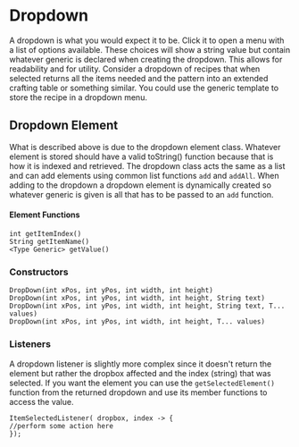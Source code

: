 Dropdown
====================

A dropdown is what you would expect it to be. Click it to open a menu with a list of options available. These choices will show a string value but contain whatever generic is declared when creating the dropdown. This allows for readability and for utility. Consider a dropdown of recipes that when selected returns all the items needed and the pattern into an extended crafting table or something similar. You could use the generic template to store the recipe in a dropdown menu.

Dropdown Element
----------------

What is described above is due to the dropdown element class. Whatever element is stored should have a valid toString() function because that is how it is indexed and retrieved. The dropdown class acts the same as a list and can add elements using common list functions `add` and `addAll`. When adding to the dropdown a dropdown element is dynamically created so whatever generic is given is all that has to be passed to an `add` function. 

#### Element Functions

```
int getItemIndex()
String getItemName()
<Type Generic> getValue()
```

### Constructors

```
DropDown(int xPos, int yPos, int width, int height)
DropDown(int xPos, int yPos, int width, int height, String text)
DropDown(int xPos, int yPos, int width, int height, String text, T... values)
DropDown(int xPos, int yPos, int width, int height, T... values)
```

### Listeners

A dropdown listener is slightly more complex since it doesn't return the element but rather the dropbox affected and the index (string) that was selected. If you want the element you can use the `getSelectedElement()` function from the returned dropdown and use its member functions to access the value.

```
ItemSelectedListener( dropbox, index -> {
//perform some action here
});
```